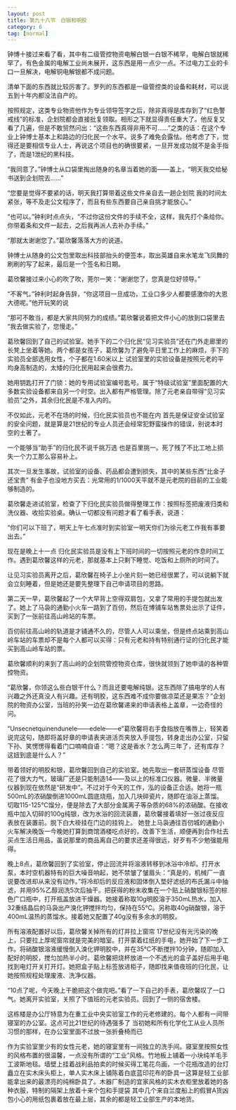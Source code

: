 ```yaml
---
layout: post
title: 第九十八节　白银和明胶
category: 6
tag: [normal]
---
```


钟博十接过来看了看，其中有二级管控物资电解白银一白银不稀罕，电解白银就稀罕了。有色金属的电解工业尚未展开，这东西是用一点少一点。不过电力工业的卡口一旦解决，电解铜电解银都不成问题。

清单下面的东西就比较厉害了。罗列的东西都是一级管控类的设备和耗材，可以说五到十年内都没法自产的。

按照规定，这类专业物资他作为专业领导签字之后，除非真得是库存到了“红色警戒线”的标准，企划院都会直接批复领取。相形之下就显得责任重大了。他反复又看了几遍，但是不敢贸然问出：“这些东西真得非用不可……”之类的话：在这个专业上钟博士基本上和路边的归化民一个水平。说多了难免会露怯。他考虑了下，觉得还是要相信专业人士，再说这个项目也的确很要紧，一旦开发成功就不是金手指了，而是1泄纪的黑科技。

“我同意了。”钟博士从口袋里掏出随身的名章当着她的面――盖上，“明天我交给秘书送到企划院去……”

“您要是觉得不要紧的话，明天我打算带着这些文件亲自去一趟企划院 我的时间太紧张，等不及走公文程序了，而且有些东西要自己亲自挑才能放心。”

“也可以。”钟利时点点头，“不过你这份文件的手续不全，这样，我先打个条给你。你带着条和文件一起去，之后我再派人去补办手续。”

“那就太谢谢您了。”葛欣馨落落大方的说道。

钟博士从随身的公文包里取出科技部抬头的便签本，取出英雄自来水笔龙飞凤舞的刷刷的写了起来，最后是一个签名和日期。

葛欣馨接过来小心的吹了吹，莞尔一笑：“谢谢您了，您真是位好领导。”

“不客气。”钟利时起身告辞，“你这项目一旦成功，工业口多少人都要感激你的大恩大德呢。”他开玩笑的说

“那可不敢当，都是大家共同努力的成绩。”葛欣馨说着把文件小心的放到口袋里去 “我去做实验了，您慢走。”

葛欣馨回到了自己的试验室。她手下的二个归化民“见习实验员”还在门外走廊里的长凳上坐着等她。两个都是女孩子，葛欣馨为了避免平日里工作上的麻烦，手下的实验员全部选用女性，个子都在1.60米以上 试验室里的实验设备是按照元老的平均身高制造的，太矮的归化民用起来会很费力。

她用钥匙打开了门锁：她的专用试验室编号匙号。属于“特级试验室”里面配置的大多数实验设备都来自另一个时空。出入都有严格管理。除了元老亲自带得“见习实验员”之外，其余归化民是不准入内的。

不仅如此，元老不在场的时候，归化民实验员也不能在内 首先是保证安全试验室的安全问题，就是算是21世纪的专业人员还会经常犯野蛮操作的错误，别说本时空的土著了。

一个能够当“助手”的归化民不说千挑万选 也是百里挑一。死了残了不比工地上损失一个力工那么容易补上。

其次一旦发生事故，试验室的设备、药品都会遭到损失，其中的某些东西“比金子还宝贵” 有金子也没地方买去：光常用的1/1000天平就不是元老院的目前的工业能够制造的。

葛欣馨走进试验室，检查了下归化民实验员做得整理工作：按照标签把废液归类和洗仪器、收拾实验桌。确认一切都没有问题才看了看手表，说道：

“你们可以下班了，明天上午七点准时到实验室一明天你们为徐元老工作我有事要出去。”

现在是晚上十一点 归化民实验员是没有上下班时间的一切按照元老的作息时间工作。遇到葛欣馨这样的元老，那就基本上只剩下睡觉、吃饭和上厕所的时间了。

让见习实验员离开之后，葛欣馨在椅子上小坐片刻一她已经很累了，可以说躺下就会立刻睡着，但是她还是要先整理下自己申请项目的思路。

第二天一早，葛欣馨起了一个大早背上空得双肩包，又拿了常用的手提包就出发了。她上了马袅的通勤小火车一路到了百仞，然后在博铺车站售票处出示了证件，买到了一张前往高山岭站的车票。

百仞前往高山岭的轨道是才铺通不久的，尽管人人可以乘坐，但是终点站乘到高山岭车站的车票却不是每个人都可以买得：只有元老和持有特别通行证的归化民才能买到高山岭车站的票。

葛欣馨顺利的来到了高山岭的企划院管控物资仓库，很快就领到了她申请的各种管控物资。

“葛欣馨，你领这么些白银干什么？而且还要电解纯银。这东西除了搞电学的人有兴趣之外还真没人有兴趣。还有明胶，这东西难不成你要做凉菜还是果冻？”企划院的物资办公室，当班的孙笑一边在葛欣馨递来的申请表格上盖章，一边奇怪的问。

“Unsecnetquinendunele――edele――e”葛欣馨将右手食指放在嘴唇上，轻笑着说完这句，随即将盖好章的申请表夹进活页夹放入手提包，转身走出办公室，只留下孙、笑愣愣得看着门口喃喃自语：“嗯？这是香水？怎么两三年了，还有库存？这妞到底是什么人？”

带着领好的明胶和银，葛欣馨回到自己的实验室。她先取出一套研蒸馏设备 尽管花了很大力气，玻璃厂还是只能制造14――及以上的标准口仪器。微量、半微量仪器到现在依然是“研发中”。不过对于今天的工作，泓的设备正合适。她将一瓶500mL的浓硝酸倒进1000mL圆底烧瓶，加入几块碎瓷片，随即在油浴上蒸馏。切取115-125℃馏分，便是除去了大部分金属离子等杂质的68%的浓硝酸。在接收瓶中加入切碎的100g纯银，改为水浴的回流装置，葛欣馨接着填好一张过夜反应表放在装置前。脱下白大褂挂在门边的挂钩上。 她登上马袅通往百仞城的通勤小火车解决晚饭一今晚她打算到商馆酒楼吃点好的，改善下生活，顺便再到合作社去买点生活日用品，虽说那里的商品离自己的要求还差得很远，好歹有不少勉强能用得。

晚上8点，葛欣馨回到了实验室，停止回流并将溶液转移到冰浴中冷却。打开水泵，本时空机器特有的巨大噪音响起，她不禁皱了皱眉头：“真是的，机械厂一直说要改进却从来没有动作。”将冷却后的反应液和固体倒入垫好滤纸的布氏漏斗中抽滤，并用95%乙醇润洗5次后抽干。把获得的粉末收集在一个贴上硝酸银标签的棕色广口瓶中，打开瓶盖放进干燥器。她接着称取10g明胶溶于350mL热水，加入32重结晶后的马袅出产溴化钾搅拌均匀，保持在55℃。另称取40g硝酸银，溶于400mL温热的蒸馏水。接着她又配置了40g没有多余水的明胶。

所有溶液配置好以后，葛欣馨关掉所有的灯并拉上窗帘 17世纪没有光污染的晚上，只要拉上厚呢窗帘就是完美的暗室。打开蒙着红纸的手电，她开始了下一步工作。将硝酸银溶液缓慢倒入溴化钾明胶中，并在35℃不断搅拌10分钟，随即加入配好的明胶，搅匀加热半小时。葛欣馨把烧杯放进一个不透光的盒子盖好后用手电找到电灯开关打开灯。她把盒子贴上标签放进柜子，随即找来值夜班的归化民，让她按照规程处理废液、洗净仪器。

“10点了呢，今天晚上干脆把这个做完吧。”看了一下自己的手表，葛欣馨叹了一口气。她离开实验室，关照了下值班的元老实验员。回到了一侧的宿舍楼。

这栋楼是办公厅特意为在重工业中央实验室工作的元老修建的。每个人都有一间带寝室的办公室。这点可比21世纪的待遇强多了 当初她和所有化学化工从业人员所习惯的那样，在办公室里面不过放一张折叠椅而已

作为实验室里少有的女性元老，她的寝室里有一间独立的洗手间。寝室里按照女性的风格布置的很温馨，一点没有所谓的“工业”风格。竹地板上铺着一小块纯羊毛手工波斯地毯。墙壁上挂着战利品拍卖的时候买得工笔花鸟画，一个花瓶改造的台灯矗立在实木床头柜上，单人实木床上铺陈着白底蓝印花布的卧具一这算是轻工业部能拿出来的最漂亮的纯棉卧具了。木器厂制造的宜家风格的实木衣柜里放着她的各种衣服，特制的隔架上放着十来个包和手提袋 其中几个来自兰度船上的假冒A货凶包小心的用纸包裹着放在最上层，其余的都是轻工业部生产的本地货。
